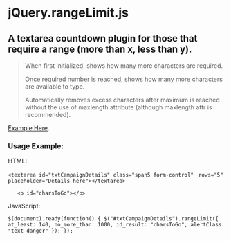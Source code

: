 jQuery.rangeLimit.js
====================

A textarea countdown plugin for those that require a range (more than x, less than y).
--------------------------------------------------------------------------------------

> When first initialized, shows how many more characters are required.
> 
> Once required number is reached, shows how many more characters are available to type.
>
> Automatically removes excess characters after maximum is reached without the use of maxlength attribute (although maxlength attr is recommended).

[Example Here](http://www.bricebentler.com/rangelimit/ "Example Here").

### Usage Example:
HTML:

`<textarea id="txtCampaignDetails" class="span5 form-control"`
` rows="5" placeholder="Details here"></textarea>`

`	<p id="charsToGo"></p>`

JavaScript:

`$(document).ready(function() {
	$("#txtCampaignDetails").rangeLimit({
		at_least: 140,
		no_more_than: 1000,
		id_result: "charsToGo",
		alertClass: "text-danger"
	});
});`
